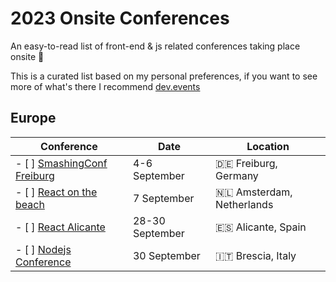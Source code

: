 # 2023 Onsite Conferences

An easy-to-read list of front-end & js related conferences taking place onsite :european_castle:

This is a curated list based on my personal preferences, if you want to see more of what's there I recommend [dev.events](https://dev.events/)

## Europe

| Conference | Date | Location |
| ---------- | ---- | -------- |
| - [ ] [SmashingConf Freiburg](https://smashingconf.com/freiburg-2023/) | 4-6 September | :de: Freiburg, Germany
| - [ ] [React on the beach](https://reactonthebeach.com/) | 7 September | :netherlands: Amsterdam, Netherlands
| - [ ] [React Alicante](https://reactalicante.es/) | 28-30 September | :es: Alicante, Spain
| - [ ] [Nodejs Conference](https://2023.nodejsconf.it/) | 30 September | :it: Brescia, Italy
